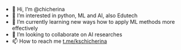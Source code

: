 - 👋 Hi, I’m @chicherina
- 👀 I’m interested in python, ML and AI, also Edutech
- 🌱 I’m currently learning new ways how to apply ML methods more effectively
- 💞️ I’m looking to collaborate on AI researches
- 📫 How to reach me [t.me/kschicherina](https://t.me/kschicherina)

<!---
chicherina/chicherina is a ✨ special ✨ repository because its `README.md` (this file) appears on your GitHub profile.
You can click the Preview link to take a look at your changes.
--->
